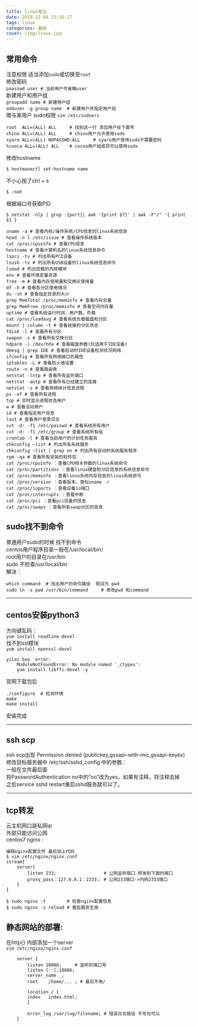 ```yaml
---
title: linux笔记
date: 2019-12-04 23:35:17
tags: linux
categories: 基础
cover: /img/linux.jpg
---
```

## 常用命令
注意权限 适当添加`sudo`或切换至`root`   
修改密码   
`paasswd user # 当前用户可省略user`  
新建用户和用户组  
`groupadd name # 新建用户组`  
`adduser -g group name  # 新建用户并指定用户组`  
赠与某用户 sudo权限 `vim /etc/sudoers`  

```
root  ALL=(ALL) ALL     # 找到这一行 添加用户在下面写
chino ALL=(ALL) ALL     # chino用户允许使用sudo
syaro ALL=(ALL) NOPASSWD:ALL     # syaro用户使用sudo不需要密码
%cooca ALL=(ALL) ALL    # cocoa用户组成员可以使用sudo
```

修改hostname  
```
$ hostmanectl set-hostname name
```  
不小心按了ctrl + s  
```
$ :noh
```  
根据端口号获取PID  
```
$ netstat -nlp | grep :{port}| awk '{print $7}' | awk -F"/" '{ print $1 }
```


```
uname -a # 查看内核/操作系统/CPU信息的linux系统信息  
head -n l /etc/issue # 查看操作系统版本  
cat /proc/cpuinfo # 查看CPU信息  
hostname # 查看计算机名的linux系统信息命令  
lspci -tv # 列出所有PCI设备   
lsusb -tv # 列出所有USB设备的linux系统信息命令  
lsmod # 列出加载的内核模块   
env # 查看环境变量资源  
free -m # 查看内存使用量和交换区使用量   
df -h # 查看各分区使用情况  
du -sh # 查看指定目录的大小   
grep MemTotal /proc/meminfo # 查看内存总量  
grep MemFree /proc/meminfo # 查看空闲内存量   
uptime # 查看系统运行时间、用户数、负载  
cat /proc/loadavg # 查看系统负载磁盘和分区   
mount | column -t # 查看挂接的分区状态  
fdisk -l # 查看所有分区   
swapon -s # 查看所有交换分区  
hdparm -i /dev/hda # 查看磁盘参数(仅适用于IDE设备)   
dmesg | grep IDE # 查看启动时IDE设备检测状况网络  
ifconfig # 查看所有网络接口的属性   
iptables -L # 查看防火墙设置  
route -n # 查看路由表   
netstat -lntp # 查看所有监听端口  
netstat -antp # 查看所有已经建立的连接   
netstat -s # 查看网络统计信息进程  
ps -ef # 查看所有进程   
top # 实时显示进程状态用户  
w # 查看活动用户   
id # 查看指定用户信息  
last # 查看用户登录日志   
cut -d: -f1 /etc/passwd # 查看系统所有用户  
cut -d: -f1 /etc/group # 查看系统所有组   
crontab -l # 查看当前用户的计划任务服务  
chkconfig –list # 列出所有系统服务   
chkconfig –list | grep on # 列出所有启动的系统服务程序  
rpm -qa # 查看所有安装的软件包   
cat /proc/cpuinfo ：查看CPU相关参数的linux系统命令  
cat /proc/partitions ：查看linux硬盘和分区信息的系统信息命令   
cat /proc/meminfo ：查看linux系统内存信息的linux系统命令  
cat /proc/version ：查看版本，类似uname -r   
cat /proc/ioports ：查看设备io端口  
cat /proc/interrupts ：查看中断   
cat /proc/pci ：查看pci设备的信息  
cat /proc/swaps ：查看所有swap分区的信息
 ```
 
## sudo找不到命令
普通用户sudo的时候 找不到命令    
centos用户程序目录一般在/usr/local/bin/    
root用户的目录在/usr/bin    
sudo 不检查/usr/local/bin    
解决：   
```
which command  # 找出用户的命令路径  假设为 pwd  
sudo ln -s pwd /usr/bin/command     # 修改pwd 和command  
```

***
## centos安装python3  
方向键乱码：     
`yum install readline-devel`  
找不到ssl模块    
`yum install openssl-devel`  
```
yilai bao  error:  
    ModuleNotFoundError: No module named '_ctypes':
    yum install libffi-devel -y
```
官网下载包后 
```
./configure  # 检测环境  
make 
make install 
```
安装完成  

***
## ssh scp  
ssh scp出现 Permission denied (publickey,gssapi-with-mic,gssapi-keyex)    
修改目标服务器中 /etc/ssh/sshd_config 中的参数：    
一般在文件最后面    
将PasswordAuthentication no中的“no”改为yes，如果有注释，将注释去掉    
之后service sshd restart重启sshd服务就可以了。    
  
***
## tcp转发   
云主机网口是私网ip  
外部只能访问公网   
centos7 nginx :  
```
编辑nginx配置文件 最后加上代码  
$ vim /etc/nginx/nginx.conf    
stream{
    server{
        listen 233;                  # 公网监听端口 转发到下面的端口
        proxy_pass：127.0.0.1：2333； # 公网233端口->内网2333端口
    }
}

$ sudo nginx -t        # 检查nginx配置信息
$ sudo nginx -s reload # 重启服务生效
```

## 静态网站的部署:
在http{} 内部添加一个server   
`vim /etc/nginx/nginx.conf`
```
    server {
        listen 10086;     # 监听的端口号
        listen [::]:10086;
        server_name _;
        root    /home/... ; # 最后不用/

        location / {
        index   index.html;
        }
 
        error_log /var/log/filename; # 错误日志路径 不写也可以
    }

```
 


